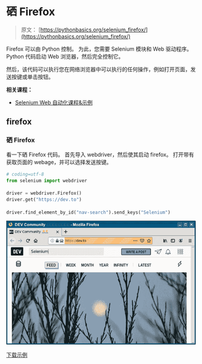 # 硒 Firefox

> 原文： [https://pythonbasics.org/selenium_firefox/](https://pythonbasics.org/selenium_firefox/)

Firefox 可以由 Python 控制。 为此，您需要 Selenium 模块和 Web 驱动程序。 Python 代码启动 Web 浏览器，然后完全控制它。

然后，该代码可以执行您在网络浏览器中可以执行的任何操作，例如打开页面，发送按键或单击按钮。

**相关课程：**

*   [Selenium Web 自动化课程&示例](https://gum.co/GjuJxo)

## firefox

### 硒 Firefox

看一下硒 Firefox 代码。 首先导入 webdriver，然后使其启动 firefox。
打开带有获取页面的 webage，并可以选择发送按键。

```py
# coding=utf-8
from selenium import webdriver

driver = webdriver.Firefox()
driver.get("https://dev.to")

driver.find_element_by_id("nav-search").send_keys("Selenium")

```

![selenium firefox](img/b8fbe36ec9fbec5e52c7ce05781b4742.jpg)

[下载示例](https://gum.co/GjuJxo)